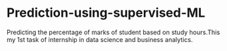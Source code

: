 # Prediction-using-supervised-ML
Predicting the percentage of marks of student based on study hours.This my 1st task of internship in data science and business analytics.
